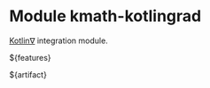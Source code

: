 # Module kmath-kotlingrad

[Kotlin∇](https://github.com/breandan/kotlingrad) integration module.

${features}

${artifact}
